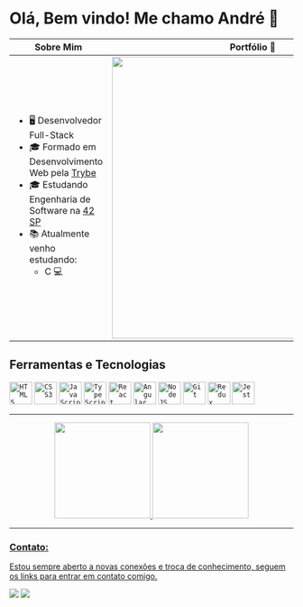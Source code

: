 <div align="left">
 <h1>Olá, Bem vindo! Me chamo André 👋</h1>

| Sobre Mim | Portfólio :rocket: |
| --- | --- |
| <ul><li>🖥️ Desenvolvedor Full-Stack</li><li>:mortar_board: Formado em Desenvolvimento Web pela [Trybe](https://www.betrybe.com/)</li><li>:mortar_board: Estudando Engenharia de Software na [42 SP](https://www.42sp.org.br/)</li><li>📚 Atualmente venho estudando:<ul><li>C :computer:</li></ul></li></ul> | [<img width="500px" src="./assets/print.gif" />](https://new-portfolio-flame-nu.vercel.app/)|

## Ferramentas e Tecnologias
<div align="left">
 <code><img width="40px" src="https://cdn.jsdelivr.net/gh/devicons/devicon/icons/html5/html5-plain-wordmark.svg" title = "HTML5"/></code> <code><img width="40px" src="https://cdn.jsdelivr.net/gh/devicons/devicon/icons/css3/css3-plain-wordmark.svg" title = "CSS3"/></code> <code><img width="40px" src="https://cdn.jsdelivr.net/gh/devicons/devicon/icons/javascript/javascript-original.svg" title = "JavaScript"/></code> <code><img width="40px" src="https://cdn.jsdelivr.net/gh/devicons/devicon/icons/typescript/typescript-original.svg" title = "TypeScript"/></code> <code><img width="40px" src="https://cdn.jsdelivr.net/gh/devicons/devicon/icons/react/react-original-wordmark.svg" title = "React"/></code> <code><img width="40px" src="https://cdn.jsdelivr.net/gh/devicons/devicon/icons/angularjs/angularjs-plain.svg" title = "Angular"/></code> <code><img width="40px" src="https://cdn.jsdelivr.net/gh/devicons/devicon/icons/nodejs/nodejs-original.svg" title = "NodeJS"/></code> <code><img width="40px" src="https://cdn.jsdelivr.net/gh/devicons/devicon/icons/git/git-plain.svg" title = "Git"/></code> <code><img width="40px" src="https://cdn.jsdelivr.net/gh/devicons/devicon/icons/redux/redux-original.svg" title = "Redux"/></code> <code><img width="40px" src="https://cdn.jsdelivr.net/gh/devicons/devicon/icons/jest/jest-plain.svg" title = "Jest"/></code>
</div>

<hr>

<div align="center">
  <a href="https://github.com/andrelucca99">
  <img height="170em" src="https://github-readme-stats.vercel.app/api?username=andrelucca99&show_icons=true&theme=tokyonight&include_all_commits=true&count_private=true"/>
  <img height="170em" src="https://github-readme-stats.vercel.app/api/top-langs/?username=andrelucca99&layout=compact&langs_count=7&theme=tokyonight"/>
</div>
  
<hr>

### Contato:
Estou sempre aberto a novas conexões e troca de conhecimento, seguem os links para entrar em contato comigo.
<div> 
  <a href="mailto:andrelucca99@gmail.com"><img src="https://img.shields.io/badge/-Gmail-%23333?style=for-the-badge&logo=gmail&logoColor=white" target="_blank"></a>
  <a href="https://www.linkedin.com/in/andr%C3%A9-lucas-41a813157/" target="_blank"><img src="https://img.shields.io/badge/-LinkedIn-%230077B5?style=for-the-badge&logo=linkedin&logoColor=white" target="_blank"></a> 
</div>
